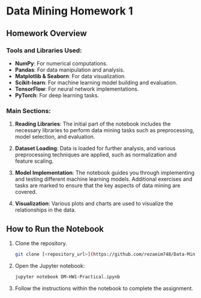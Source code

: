 
# Data Mining Homework 1

## Homework Overview

### Tools and Libraries Used:
- **NumPy**: For numerical computations.
- **Pandas**: For data manipulation and analysis.
- **Matplotlib & Seaborn**: For data visualization.
- **Scikit-learn**: For machine learning model building and evaluation.
- **TensorFlow**: For neural network implementations.
- **PyTorch**: For deep learning tasks.

### Main Sections:
1. **Reading Libraries**: The initial part of the notebook includes the necessary libraries to perform data mining tasks such as preprocessing, model selection, and evaluation.
   
2. **Dataset Loading**: Data is loaded for further analysis, and various preprocessing techniques are applied, such as normalization and feature scaling.
   
3. **Model Implementation**: The notebook guides you through implementing and testing different machine learning models. Additional exercises and tasks are marked to ensure that the key aspects of data mining are covered.

4. **Visualization**: Various plots and charts are used to visualize the relationships in the data.

## How to Run the Notebook

1. Clone the repository.
   ```bash
   git clone [<repository_url>](https://github.com/rezaeim748/Data-Mining-course.git)
   ```
2. Open the Jupyter notebook:
   ```bash
   jupyter notebook DM-HW1-Practical.ipynb
   ```
3. Follow the instructions within the notebook to complete the assignment.
